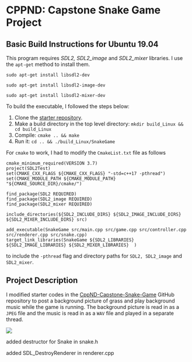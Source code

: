 # CPPND: Capstone Snake Game Project

## Basic Build Instructions for Ubuntu 19.04

This program requires *SDL2, SDL2_image* and *SDL2_mixer* libraries. I use the `apt-get` method to install them.

```
sudo apt-get install libsdl2-dev

sudo apt-get install libsdl2-image-dev

sudo apt-get install libsdl2-mixer-dev
```

To build the executable, I followed the steps below:

1. Clone the [starter repository](https://github.com/udacity/CppND-Capstone-Snake-Game).
2. Make a build directory in the top level directory: `mkdir build_Linux && cd build_Linux`
3. Compile: `cmake .. && make`
4. Run it: `cd .. && ./build_Linux/SnakeGame`

For `cmake` to work, I had to modify the `CmakeList.txt` file as follows

```
cmake_minimum_required(VERSION 3.7)
project(SDL2Test)
set(CMAKE_CXX_FLAGS ${CMAKE_CXX_FLAGS} "-std=c++17 -pthread")
set(CMAKE_MODULE_PATH ${CMAKE_MODULE_PATH} "${CMAKE_SOURCE_DIR}/cmake/")

find_package(SDL2 REQUIRED)
find_package(SDL2_image REQUIRED)
find_package(SDL2_mixer REQUIRED)

include_directories(${SDL2_INCLUDE_DIRS} ${SDL2_IMAGE_INCLUDE_DIRS} ${SDL2_MIXER_INCLUDE_DIRS} src)

add_executable(SnakeGame src/main.cpp src/game.cpp src/controller.cpp src/renderer.cpp src/snake.cpp)
target_link_libraries(SnakeGame ${SDL2_LIBRARIES} ${SDL2_IMAGE_LIBRARIES} ${SDL2_MIXER_LIBRARIES}  )
```

to include the `-pthread` flag and directory paths for `SDL2, SDL2_image` and `SDL2_mixer`.

## Project Description

I modified starter codes in the [CppND-Capstone-Snake-Game](https://github.com/udacity/CppND-Capstone-Snake-Game) GitHub repository to post a background picture of grass and play background music while the game is running. The background picture is read in as a `JPEG` file and the music is read in as a `WAV` file and played in a separate thread.



![](/home/danielchan/Dropbox/SnakeGame/SnakeGame.png)



added destructor for Snake in snake.h

added SDL_DestroyRenderer in renderer.cpp

